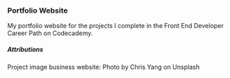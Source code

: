 ### Portfolio Website
My portfolio website for the projects I complete in the Front End Developer Career Path on Codecademy.


##### Attributions
Project image business website: Photo by Chris Yang on Unsplash
